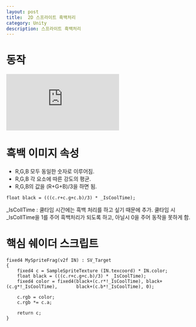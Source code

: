 ```yaml
---
layout: post
title:  2D 스프라이트 흑백처리
category: Unity 
description: 스프라이트 흑백처리
---
```


# 동작

<div class="youtube">
<iframe src="https://www.youtube.com/embed/grdTDQJfsic" frameborder="0" allow="accelerometer; autoplay; encrypted-media; gyroscope; picture-in-picture" allowfullscreen></iframe>
</div>

# 흑백 이미지 속성

- R,G,B 모두 동일한 숫자로 이루어짐.
- R,G,B 각 요소에 따른 강도의 평균.
- R,G,B의 값을 (R+G+B)/3을 하면 됨.

```
float black = (((c.r+c.g+c.b)/3) * _IsCoolTime);
```

_IsCollTime : 쿨타임 시간에는 흑백 처리를 하고 싶기 때문에 추가. 쿨타임 시 _IsCollTime을 1를 주어 흑백처리가 되도록 하고, 아닐시 0을 주어 동작을 못하게 함.



# 핵심 쉐이더 스크립트

```
fixed4 MySpriteFrag(v2f IN) : SV_Target
{
	fixed4 c = SampleSpriteTexture (IN.texcoord) * IN.color;
    float black = (((c.r+c.g+c.b)/3) * _IsCoolTime);
    fixed4 color = fixed4(black+(c.r*!_IsCoolTime), black+(c.g*!_IsCoolTime), 		black+(c.b*!_IsCoolTime), 0);

    c.rgb = color;
    c.rgb *= c.a;

    return c;
}
```

